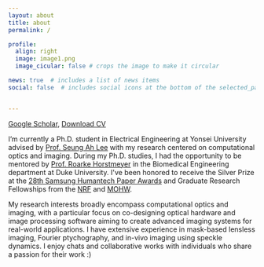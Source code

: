 ```yaml
---
layout: about
title: about
permalink: /

profile:
  align: right
  image: image1.png
  image_cicular: false # crops the image to make it circular

news: true  # includes a list of news items
social: false  # includes social icons at the bottom of the selected_papers: true


---
```


[Google Scholar](https://scholar.google.com/citations?user=vkm0OSoAAAAJ&hl=en), [Download CV](https://drive.google.com/file/d/1GPf-75I7dchSuVe8-0HYK-kmRek1Rr6t/view?usp=sharing)

I’m currently a Ph.D. student in Electrical Engineering at Yonsei University advised by [Prof. Seung Ah Lee](https://sites.google.com/oisl.me/oisl/) with my research centered on computational optics and imaging. During my Ph.D. studies, I had the opportunity to be mentored by [Prof. Roarke Horstmeyer](http://horstmeyer.pratt.duke.edu/) in the Biomedical Engineering department at Duke University. I've been honored to receive the Silver Prize at the [28th Samsung Humantech Paper Awards](https://humantech.samsung.com/saitext/index.jsp) and Graduate Research Fellowships from the [NRF](https://www.nrf.re.kr/eng/index) and [MOHW](https://www.mohw.go.kr/eng/index.jsp).

My research interests broadly encompass computational optics and imaging, with a particular focus on co-designing optical hardware and image processing software aiming to create advanced imaging systems for real-world applications. I have extensive experience in mask-based lensless imaging, Fourier ptychography, and in-vivo imaging using speckle dynamics. I enjoy chats and collaborative works with individuals who share a passion for their work :)

